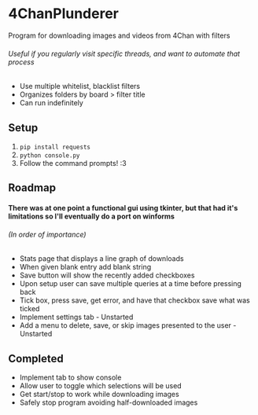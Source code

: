 # 4ChanPlunderer
Program for downloading images and videos from 4Chan with filters 
###### Useful if you regularly visit specific threads, and want to automate that process

- Use multiple whitelist, blacklist filters
- Organizes folders by board > filter title
- Can run indefinitely

## Setup
1. ```pip install requests``` 
2. ```python console.py```
3. Follow the command prompts! :3 

## Roadmap 
#### There was at one point a functional gui using tkinter, but that had it's limitations so I'll eventually do a port on winforms
###### (In order of importance)
- Stats page that displays a line graph of downloads 
- When given blank entry add blank string
- Save button will show the recently added checkboxes
- Upon setup user can save multiple queries at a time before pressing back
- Tick box, press save, get error, and have that checkbox save what was ticked
- Implement settings tab - Unstarted
- Add a menu to delete, save, or skip images presented to the user - Unstarted

## Completed
- Implement tab to show console
- Allow user to toggle which selections will be used
- Get start/stop to work while downloading images
- Safely stop program avoiding half-downloaded images
